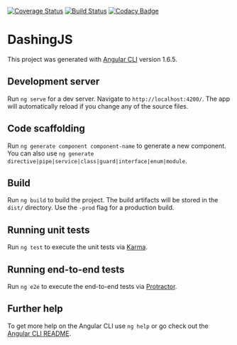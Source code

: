 [![Coverage Status](https://coveralls.io/repos/github/abdelkarim-khallouk/dashingJS/badge.svg?branch=master)](https://coveralls.io/github/abdelkarim-khallouk/dashingJS?branch=master)
[![Build Status](https://travis-ci.org/abdelkarim-khallouk/dashingJS.svg?branch=master)](https://travis-ci.org/abdelkarim-khallouk/dashingJS)
[![Codacy Badge](https://api.codacy.com/project/badge/Grade/7c5abef906bb424eb2682750b4bcd435)](https://www.codacy.com/app/abdelkarim-khallouk/dashingJS?utm_source=github.com&amp;utm_medium=referral&amp;utm_content=abdelkarim-khallouk/dashingJS&amp;utm_campaign=Badge_Grade)

# DashingJS

This project was generated with [Angular CLI](https://github.com/angular/angular-cli) version 1.6.5.

## Development server

Run `ng serve` for a dev server. Navigate to `http://localhost:4200/`. The app will automatically reload if you change any of the source files.

## Code scaffolding

Run `ng generate component component-name` to generate a new component. You can also use `ng generate directive|pipe|service|class|guard|interface|enum|module`.

## Build

Run `ng build` to build the project. The build artifacts will be stored in the `dist/` directory. Use the `-prod` flag for a production build.

## Running unit tests

Run `ng test` to execute the unit tests via [Karma](https://karma-runner.github.io).

## Running end-to-end tests

Run `ng e2e` to execute the end-to-end tests via [Protractor](http://www.protractortest.org/).

## Further help

To get more help on the Angular CLI use `ng help` or go check out the [Angular CLI README](https://github.com/angular/angular-cli/blob/master/README.md).
